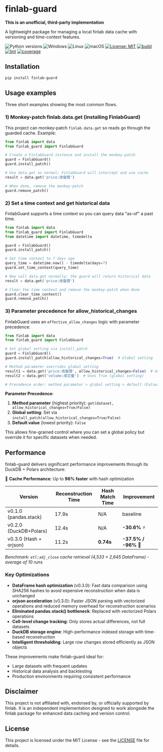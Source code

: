 # finlab-guard

**This is an unofficial, third-party implementation**

A lightweight package for managing a local finlab data cache with versioning and time-context features.

![Python versions](https://img.shields.io/badge/python-3.9%20%7C%203.10%20%7C%203.11%20%7C%203.12-blue)
![Windows](https://img.shields.io/badge/OS-Windows-0078D6?logo=windows&logoColor=white)
![Linux](https://img.shields.io/badge/OS-Linux-FCC624?logo=linux&logoColor=black)
![macOS](https://img.shields.io/badge/OS-macOS-000000?logo=apple&logoColor=white)
[![License: MIT](https://img.shields.io/badge/License-MIT-yellow.svg)](LICENSE)
[![build](https://github.com/iapcal/finlab-guard/actions/workflows/build.yml/badge.svg)](https://github.com/iapcal/finlab-guard/actions/workflows/build.yml)
[![lint](https://github.com/iapcal/finlab-guard/actions/workflows/lint.yml/badge.svg)](https://github.com/iapcal/finlab-guard/actions/workflows/lint.yml)
[![coverage](https://img.shields.io/codecov/c/github/iapcal/finlab-guard)](https://codecov.io/gh/iapcal/finlab-guard)

## Installation

```bash
pip install finlab-guard
```

## Usage examples

Three short examples showing the most common flows.

### 1) Monkey-patch finlab.data.get (installing FinlabGuard)

This project can monkey-patch `finlab.data.get` so reads go through the guarded cache. Example:

```python
from finlab import data
from finlab_guard import FinlabGuard

# Create a FinlabGuard instance and install the monkey-patch
guard = FinlabGuard()
guard.install_patch()

# Use data.get as normal; FinlabGuard will intercept and use cache
result = data.get('price:收盤價')

# When done, remove the monkey-patch
guard.remove_patch()
```

### 2) Set a time context and get historical data

FinlabGuard supports a time context so you can query data "as-of" a past time.

```python
from finlab import data
from finlab_guard import FinlabGuard
from datetime import datetime, timedelta

guard = FinlabGuard()
guard.install_patch()

# Set time context to 7 days ago
query_time = datetime.now() - timedelta(days=7)
guard.set_time_context(query_time)

# Now call data.get normally; the guard will return historical data
result = data.get('price:收盤價')

# Clear the time context and remove the monkey-patch when done
guard.clear_time_context()
guard.remove_patch()
```

### 3) Parameter precedence for allow_historical_changes

FinlabGuard uses an `effective_allow_changes` logic with parameter precedence:

```python
from finlab import data
from finlab_guard import FinlabGuard

# Set global setting via install_patch
guard = FinlabGuard()
guard.install_patch(allow_historical_changes=True)  # Global setting

# Method parameter overrides global setting
result1 = data.get('price:收盤價', allow_historical_changes=False)  # Uses False (method override)
result2 = data.get('volume:成交量')  # Uses True (global setting)

# Precedence order: method parameter > global setting > default (False)
```

**Parameter Precedence**:
1. **Method parameter** (highest priority): `get(dataset, allow_historical_changes=True/False)`
2. **Global setting**: Set via `install_patch(allow_historical_changes=True/False)`
3. **Default value** (lowest priority): `False`

This allows fine-grained control where you can set a global policy but override it for specific datasets when needed.

## Performance

finlab-guard delivers significant performance improvements through its DuckDB + Polars architecture:

🚀 **Cache Performance**: Up to **96% faster** with hash optimization

| Version | Reconstruction Time | Hash Match Time | Improvement |
|---------|-------------------|-----------------|-------------|
| v0.1.0 (pandas.stack) | 17.9s | N/A | baseline |
| v0.2.0 (DuckDB+Polars) | 12.4s | N/A | **-30.6%** ⚡ |
| v0.3.0 (Hash + orjson) | 11.2s | **0.74s** | **-37.5% / -96%** 🚀 |

*Benchmark: `etl:adj_close` cache retrieval (4,533 × 2,645 DataFrame) - average of 10 runs*

### Key Optimizations

- **DataFrame hash optimization** (v0.3.0): Fast data comparison using SHA256 hashes to avoid expensive reconstruction when data is unchanged
- **orjson acceleration** (v0.3.0): Faster JSON parsing with vectorized operations and reduced memory overhead for reconstruction scenarios
- **Eliminated pandas.stack() bottleneck**: Replaced with vectorized Polars operations
- **Cell-level change tracking**: Only stores actual differences, not full datasets
- **DuckDB storage engine**: High-performance indexed storage with time-based reconstruction
- **Intelligent thresholding**: Large row changes stored efficiently as JSON objects

These improvements make finlab-guard ideal for:
- Large datasets with frequent updates
- Historical data analysis and backtesting
- Production environments requiring consistent performance

## Disclaimer

This project is not affiliated with, endorsed by, or officially supported by finlab. It is an independent implementation designed to work alongside the finlab package for enhanced data caching and version control.

## License

This project is licensed under the MIT License - see the [LICENSE](LICENSE) file for details.